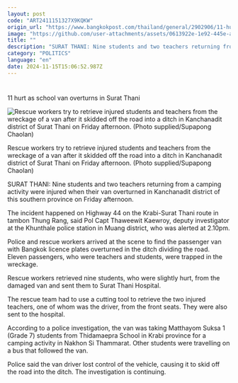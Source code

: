 ```yaml
---
layout: post
code: "ART2411151327X9KQKW"
origin_url: "https://www.bangkokpost.com/thailand/general/2902906/11-hurt-as-school-van-overturns-in-surat-thani"
image: "https://github.com/user-attachments/assets/0613922e-1e92-445e-acaa-86fcc0d5809f"
title: ""
description: "SURAT THANI: Nine students and two teachers returning from a camping activity were injured when their van overturned in Kanchanadit district of this southern province on Friday afternoon."
category: "POLITICS"
language: "en"
date: 2024-11-15T15:06:52.987Z
---
```


# 

11 hurt as school van overturns in Surat Thani

![Rescue workers try to retrieve injured students and teachers from the wreckage of a van after it skidded off the road into a ditch in Kanchanadit district of Surat Thani on Friday afternoon. (Photo supplied/Supapong Chaolan)](https://github.com/user-attachments/assets/1a4c5174-2d5d-4ba5-937c-bccb3cb9b0f6)

Rescue workers try to retrieve injured students and teachers from the wreckage of a van after it skidded off the road into a ditch in Kanchanadit district of Surat Thani on Friday afternoon. (Photo supplied/Supapong Chaolan)

SURAT THANI: Nine students and two teachers returning from a camping activity were injured when their van overturned in Kanchanadit district of this southern province on Friday afternoon.

The incident happened on Highway 44 on the Krabi-Surat Thani route in tambon Thung Rang, said Pol Capt Thaweewit Kaewroy, deputy investigator at the Khunthale police station in Muang district, who was alerted at 2.10pm.

Police and rescue workers arrived at the scene to find the passenger van with Bangkok licence plates overturned in the ditch dividing the road. Eleven passengers, who were teachers and students, were trapped in the wreckage.

Rescue workers retrieved nine students, who were slightly hurt, from the damaged van and sent them to Surat Thani Hospital.

The rescue team had to use a cutting tool to retrieve the two injured teachers, one of whom was the driver, from the front seats. They were also sent to the hospital.

According to a police investigation, the van was taking Matthayom Suksa 1 (Grade 7) students from Thidamaepra School in Krabi province for a camping activity in Nakhon Si Thammarat. Other students were travelling on a bus that followed the van.

Police said the van driver lost control of the vehicle, causing it to skid off the road into the ditch. The investigation is continuing.